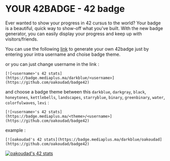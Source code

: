 # YOUR 42BADGE - 42 badge
Ever wanted to show your progress in 42 cursus to the world? Your badge is a beautiful, quick way to show-off what you've built. With the new badge generator, you can easily display your progress and keep up with visitors/friends.

You can use the following [link](https://badge.mediaplus.ma) to generate your own 42badge just by entering your intra username and choise badge theme.

or you can just change username in the link :

```
[![<username>'s 42 stats](https://badge.mediaplus.ma/darkblue/<username>](https://github.com/oakoudad/badge42)
```

and choose a badge theme between this `darkblue`, `darkgray`, `black`, `honeytones`, `kettlebells`, `landscapes`, `starryblue`, `binary`, `greenbinary`, `water`, `colorfulwaves`, `levi` :

```
[![<username>'s 42 stats](https://badge.mediaplus.ma/<theme>/<username>](https://github.com/oakoudad/badge42)
```

example :

```
[![oakoudad's 42 stats](https://badge.mediaplus.ma/darkblue/oakoudad](https://github.com/oakoudad/badge42)
```

[![oakoudad's 42 stats](https://badge.mediaplus.ma/darkblue/oakoudad)](https://github.com/oakoudad/badge42)

